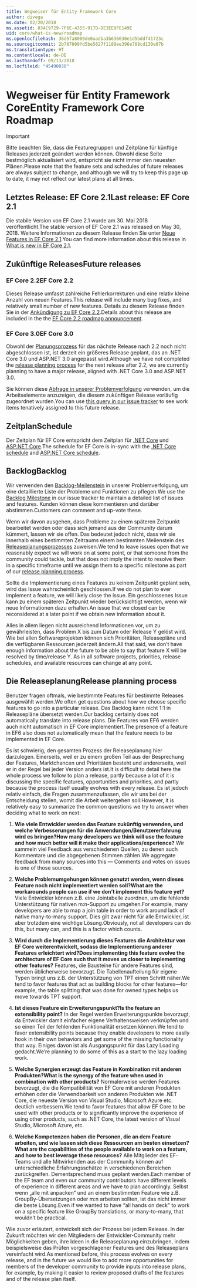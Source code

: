 ```yaml
---
title: Wegweiser für Entity Framework Core
author: divega
ms.date: 02/20/2018
ms.assetid: 834C9729-7F6E-4355-917D-DE3EE9FE149E
uid: core/what-is-new/roadmap
ms.openlocfilehash: 36d5fa8009de0aadba3b636630e1d5bddf41723c
ms.sourcegitcommit: 2b787009fd5be5627f1189ee396e708cd130e07b
ms.translationtype: HT
ms.contentlocale: de-DE
ms.lasthandoff: 09/13/2018
ms.locfileid: "45490830"
---
```

# <a name="entity-framework-core-roadmap"></a><span data-ttu-id="2a66c-102">Wegweiser für Entity Framework Core</span><span class="sxs-lookup"><span data-stu-id="2a66c-102">Entity Framework Core Roadmap</span></span>

> [!IMPORTANT]
> <span data-ttu-id="2a66c-103">Bitte beachten Sie, dass die Featuregruppen und Zeitpläne für künftige Releases jederzeit geändert werden können. Obwohl diese Seite bestmöglich aktualisiert wird, entspricht sie nicht immer den neuesten Plänen.</span><span class="sxs-lookup"><span data-stu-id="2a66c-103">Please note that the feature sets and schedules of future releases are always subject to change, and although we will try to keep this page up to date, it may not reflect our latest plans at all times.</span></span>

## <a name="last-release-ef-core-21"></a><span data-ttu-id="2a66c-104">Letztes Release: EF Core 2.1</span><span class="sxs-lookup"><span data-stu-id="2a66c-104">Last release: EF Core 2.1</span></span>

<span data-ttu-id="2a66c-105">Die stabile Version von EF Core 2.1 wurde am 30. Mai 2018 veröffentlicht.</span><span class="sxs-lookup"><span data-stu-id="2a66c-105">The stable version of EF Core 2.1 was released on May 30, 2018.</span></span> <span data-ttu-id="2a66c-106">Weitere Informationen zu diesem Release finden Sie unter [Neue Features in EF Core 2.1](xref:core/what-is-new/ef-core-2.1).</span><span class="sxs-lookup"><span data-stu-id="2a66c-106">You can find more information about this release in [What is new in EF Core 2.1](xref:core/what-is-new/ef-core-2.1).</span></span>

## <a name="future-releases"></a><span data-ttu-id="2a66c-107">Zukünftige Releases</span><span class="sxs-lookup"><span data-stu-id="2a66c-107">Future releases</span></span>

### <a name="ef-core-22"></a><span data-ttu-id="2a66c-108">EF Core 2.2</span><span class="sxs-lookup"><span data-stu-id="2a66c-108">EF Core 2.2</span></span>

<span data-ttu-id="2a66c-109">Dieses Release umfasst zahlreiche Fehlerkorrekturen und eine relativ kleine Anzahl von neuen Features.</span><span class="sxs-lookup"><span data-stu-id="2a66c-109">This release will include many bug fixes, and relatively small number of new features.</span></span> <span data-ttu-id="2a66c-110">Details zu diesem Release finden Sie in der [Ankündigung zu EF Core 2.2](https://github.com/aspnet/Announcements/issues/308).</span><span class="sxs-lookup"><span data-stu-id="2a66c-110">Details about this release are included in the the [EF Core 2.2 roadmap announcement](https://github.com/aspnet/Announcements/issues/308).</span></span> 

### <a name="ef-core-30"></a><span data-ttu-id="2a66c-111">EF Core 3.0</span><span class="sxs-lookup"><span data-stu-id="2a66c-111">EF Core 3.0</span></span>

<span data-ttu-id="2a66c-112">Obwohl der [Planungsprozess](#release-planning-process) für das nächste Release nach 2.2 noch nicht abgeschlossen ist, ist derzeit ein größeres Release geplant, das an .NET Core 3.0 und ASP.NET 3.0 angepasst wird.</span><span class="sxs-lookup"><span data-stu-id="2a66c-112">Although we have not completed the [release planning process](#release-planning-process) for the next release after 2.2, we are currently planning to have a major release, aligned with .NET Core 3.0 and ASP.NET 3.0.</span></span> 

<span data-ttu-id="2a66c-113">Sie können diese [Abfrage in unserer Problemverfolgung](https://github.com/aspnet/EntityFrameworkCore/issues?q=is%3Aopen+is%3Aissue+milestone%3A3.0.0+sort%3Areactions-%2B1-desc) verwenden, um die Arbeitselemente anzuzeigen, die diesem zukünftigen Release vorläufig zugeordnet wurden.</span><span class="sxs-lookup"><span data-stu-id="2a66c-113">You can use [this query in our issue tracker](https://github.com/aspnet/EntityFrameworkCore/issues?q=is%3Aopen+is%3Aissue+milestone%3A3.0.0+sort%3Areactions-%2B1-desc) to see work items tenatively assigned to this future release.</span></span>

## <a name="schedule"></a><span data-ttu-id="2a66c-114">Zeitplan</span><span class="sxs-lookup"><span data-stu-id="2a66c-114">Schedule</span></span>

<span data-ttu-id="2a66c-115">Der Zeitplan für EF Core entspricht dem Zeitplan für [.NET Core](https://github.com/dotnet/core/blob/master/roadmap.md) und [ASP.NET Core](https://github.com/aspnet/Home/wiki/Roadmap).</span><span class="sxs-lookup"><span data-stu-id="2a66c-115">The schedule for EF Core is in-sync with the [.NET Core schedule](https://github.com/dotnet/core/blob/master/roadmap.md) and [ASP.NET Core schedule](https://github.com/aspnet/Home/wiki/Roadmap).</span></span>

## <a name="backlog"></a><span data-ttu-id="2a66c-116">Backlog</span><span class="sxs-lookup"><span data-stu-id="2a66c-116">Backlog</span></span>

<span data-ttu-id="2a66c-117">Wir verwenden den [Backlog-Meilenstein](https://github.com/aspnet/EntityFrameworkCore/issues?q=is%3Aopen+is%3Aissue+milestone%3ABacklog+sort%3Areactions-%2B1-desc) in unserer Problemverfolgung, um eine detaillierte Liste der Probleme und Funktionen zu pflegen.</span><span class="sxs-lookup"><span data-stu-id="2a66c-117">We use the [Backlog Milestone](https://github.com/aspnet/EntityFrameworkCore/issues?q=is%3Aopen+is%3Aissue+milestone%3ABacklog+sort%3Areactions-%2B1-desc) in our issue tracker to maintain a detailed list of issues and features.</span></span> <span data-ttu-id="2a66c-118">Kunden können diese kommentieren und darüber abstimmen.</span><span class="sxs-lookup"><span data-stu-id="2a66c-118">Customers can comment and up-vote these.</span></span>

<span data-ttu-id="2a66c-119">Wenn wir davon ausgehen, dass Probleme zu einem späteren Zeitpunkt bearbeitet werden oder dass sich jemand aus der Community darum kümmert, lassen wir sie offen. Das bedeutet jedoch nicht, dass wir sie innerhalb eines bestimmten Zeitraums einem bestimmten Meilenstein des [Releaseplanungsprozesses](#release-planning-process) zuweisen.</span><span class="sxs-lookup"><span data-stu-id="2a66c-119">We tend to leave issues open that we reasonably expect we will work on at some point, or that someone from the community could tackle, but that does not imply the intent to resolve them in a specific timeframe until we assign them to a specific milestone as part of our [release planning process](#release-planning-process).</span></span>

<span data-ttu-id="2a66c-120">Sollte die Implementierung eines Features zu keinem Zeitpunkt geplant sein, wird das Issue wahrscheinlich geschlossen.</span><span class="sxs-lookup"><span data-stu-id="2a66c-120">If we do not plan to ever implement a feature, we will likely close the issue.</span></span> <span data-ttu-id="2a66c-121">Ein geschlossenes Issue kann zu einem späteren Zeitpunkt wieder berücksichtigt werden, wenn wir neue Informationen dazu erhalten.</span><span class="sxs-lookup"><span data-stu-id="2a66c-121">An issue that we closed can be reconsidered at a later point if we obtain new information about it.</span></span>

<span data-ttu-id="2a66c-122">Alles in allem liegen nicht ausreichend Informationen vor, um zu gewährleisten, dass Problem X bis zum Datum oder Release Y gelöst wird. Wie bei allen Softwareprojekten können sich Prioritäten, Releasepläne und die verfügbaren Ressourcen jederzeit ändern.</span><span class="sxs-lookup"><span data-stu-id="2a66c-122">All that said, we don’t have enough information about the future to be able to say that feature X will be resolved by time/release Y. As in all software projects, priorities, release schedules, and available resources can change at any point.</span></span>

## <a name="release-planning-process"></a><span data-ttu-id="2a66c-123">Die Releaseplanung</span><span class="sxs-lookup"><span data-stu-id="2a66c-123">Release planning process</span></span>

<span data-ttu-id="2a66c-124">Benutzer fragen oftmals, wie bestimmte Features für bestimmte Releases ausgewählt werden.</span><span class="sxs-lookup"><span data-stu-id="2a66c-124">We often get questions about how we choose specific features to go into a particular release.</span></span> <span data-ttu-id="2a66c-125">Das Backlog kann nicht 1:1 in Releasepläne übersetzt werden.</span><span class="sxs-lookup"><span data-stu-id="2a66c-125">Our backlog certainly does not automatically translate into release plans.</span></span> <span data-ttu-id="2a66c-126">Die Features von EF6 werden auch nicht automatisch in EF Core implementiert.</span><span class="sxs-lookup"><span data-stu-id="2a66c-126">The presence of a feature in EF6 also does not automatically mean that the feature needs to be implemented in EF Core.</span></span>

<span data-ttu-id="2a66c-127">Es ist schwierig, den gesamten Prozess der Releaseplanung hier darzulegen. Einerseits, weil er zu einem großen Teil aus der Besprechung der Features, Marktchancen und Prioritäten besteht und andererseits, weil er in der Regel bei jeder Version anders ist.</span><span class="sxs-lookup"><span data-stu-id="2a66c-127">It is difficult to detail here the whole process we follow to plan a release, partly because a lot of it is discussing the specific features, opportunities and priorities, and partly because the process itself usually evolves with every release.</span></span> <span data-ttu-id="2a66c-128">Es ist jedoch relativ einfach, die Fragen zusammenzufassen, die wir uns bei der Entscheidung stellen, womit die Arbeit weitergehen soll:</span><span class="sxs-lookup"><span data-stu-id="2a66c-128">However, it is relatively easy to summarize the common questions we try to answer when deciding what to work on next:</span></span>

1. <span data-ttu-id="2a66c-129">**Wie viele Entwickler werden das Feature zukünftig verwenden, und welche Verbesserungen für die Anwendungen/Benutzererfahrung wird es bringen?**</span><span class="sxs-lookup"><span data-stu-id="2a66c-129">**How many developers we think will use the feature and how much better will it make their applications/experience?**</span></span> <span data-ttu-id="2a66c-130">Wir sammeln viel Feedback aus verschiedenen Quellen, zu denen auch Kommentare und die abgegebenen Stimmen zählen.</span><span class="sxs-lookup"><span data-stu-id="2a66c-130">We aggregate feedback from many sources into this — Comments and votes on issues is one of those sources.</span></span>

2. <span data-ttu-id="2a66c-131">**Welche Problemumgehungen können genutzt werden, wenn dieses Feature noch nicht implementiert werden soll?**</span><span class="sxs-lookup"><span data-stu-id="2a66c-131">**What are the workarounds people can use if we don’t implement this feature yet?**</span></span> <span data-ttu-id="2a66c-132">Viele Entwickler können z.B. eine Jointabelle zuordnen, um die fehlende Unterstützung für nativen m:n-Support zu umgehen.</span><span class="sxs-lookup"><span data-stu-id="2a66c-132">For example, many developers are able to map a join table in order to work around lack of native many-to-many support.</span></span> <span data-ttu-id="2a66c-133">Dies gilt zwar nicht für alle Entwickler, ist aber trotzdem eine wichtige Lösung.</span><span class="sxs-lookup"><span data-stu-id="2a66c-133">Obviously, not all developers can do this, but many can, and this is a factor which counts.</span></span>

3. <span data-ttu-id="2a66c-134">**Wird durch die Implementierung dieses Features die Architektur von EF Core weiterentwickelt, sodass die Implementierung anderer Features erleichtert wird?**</span><span class="sxs-lookup"><span data-stu-id="2a66c-134">**Does implementing this feature evolve the architecture of EF Core such that it moves us closer to implementing other features?**</span></span> <span data-ttu-id="2a66c-135">Features, die Bausteine für andere Features sind, werden üblicherweise bevorzugt. Die Tabellenaufteilung für eigene Typen bringt uns z.B. der Unterstützung von TPT einen Schritt näher.</span><span class="sxs-lookup"><span data-stu-id="2a66c-135">We tend to favor features that act as building blocks for other features—for example, the table splitting that was done for owned types helps us move towards TPT support.</span></span>

4. <span data-ttu-id="2a66c-136">**Ist dieses Feature ein Erweiterungspunkt?**</span><span class="sxs-lookup"><span data-stu-id="2a66c-136">**Is the feature an extensibility point?**</span></span> <span data-ttu-id="2a66c-137">In der Regel werden Erweiterungspunkte bevorzugt, da Entwickler damit einfacher eigene Verhaltensweisen verknüpfen und so einen Teil der fehlenden Funktionalität ersetzen können.</span><span class="sxs-lookup"><span data-stu-id="2a66c-137">We tend to favor extensibility points because they enable developers to more easily hook in their own behaviors and get some of the missing functionality that way.</span></span> <span data-ttu-id="2a66c-138">Einiges davon ist als Ausgangspunkt für das Lazy Loading gedacht.</span><span class="sxs-lookup"><span data-stu-id="2a66c-138">We’re planning to do some of this as a start to the lazy loading work.</span></span>

5. <span data-ttu-id="2a66c-139">**Welche Synergien erzeugt das Feature in Kombination mit anderen Produkten?**</span><span class="sxs-lookup"><span data-stu-id="2a66c-139">**What is the synergy of the feature when used in combination with other products?**</span></span> <span data-ttu-id="2a66c-140">Normalerweise werden Features bevorzugt, die die Kompatibilität von EF Core mit anderen Produkten erhöhen oder die Verwendbarkeit von anderen Produkten wie .NET Core, die neueste Version von Visual Studio, Microsoft Azure etc. deutlich verbessern.</span><span class="sxs-lookup"><span data-stu-id="2a66c-140">We tend to favor features that allow EF Core to be used with other products or to significantly improve the experience of using other products, such as .NET Core, the latest version of Visual Studio, Microsoft Azure, etc.</span></span>

6. <span data-ttu-id="2a66c-141">**Welche Kompetenzen haben die Personen, die an dem Feature arbeiten, und wie lassen sich diese Ressourcen am besten einsetzen?**</span><span class="sxs-lookup"><span data-stu-id="2a66c-141">**What are the capabilities of the people available to work on a feature, and how to best leverage these resources?**</span></span> <span data-ttu-id="2a66c-142">Alle Mitglieder des EF-Teams und alle Mitwirkenden aus der Community können auf unterschiedliche Erfahrungsschätze in verschiedenen Bereichen zurückgreifen. Dementsprechend muss geplant werden.</span><span class="sxs-lookup"><span data-stu-id="2a66c-142">Each member of the EF team and even our community contributors have different levels of experience in different areas and we have to plan accordingly.</span></span> <span data-ttu-id="2a66c-143">Selbst wenn „alle mit anpacken“ und an einem bestimmten Feature wie z.B. GroupBy-Übersetzungen oder m:n arbeiten sollten, ist das nicht immer die beste Lösung.</span><span class="sxs-lookup"><span data-stu-id="2a66c-143">Even if we wanted to have “all hands on deck” to work on a specific feature like GroupBy translations, or many-to-many, that wouldn’t be practical.</span></span>

<span data-ttu-id="2a66c-144">Wie zuvor erläutert, entwickelt sich der Prozess bei jedem Release. In der Zukunft möchten wir den Mitgliedern der Entwickler-Community mehr Möglichkeiten geben, ihre Ideen in die Releaseplanung einzubringen, indem beispielsweise das Prüfen vorgeschlagener Features und des Releaseplans vereinfacht wird.</span><span class="sxs-lookup"><span data-stu-id="2a66c-144">As mentioned before, this process evolves on every release, and in the future we would like to add more opportunities for members of the developer community to provide inputs into release plans, for example, by making it easier to review proposed drafts of the features and of the release plan itself.</span></span>
